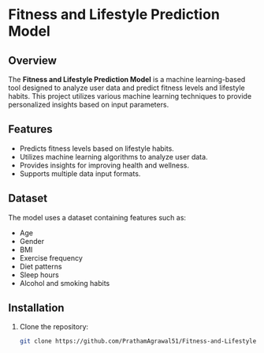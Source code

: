 # Fitness and Lifestyle Prediction Model

## Overview
The **Fitness and Lifestyle Prediction Model** is a machine learning-based tool designed to analyze user data and predict fitness levels and lifestyle habits. This project utilizes various machine learning techniques to provide personalized insights based on input parameters.

## Features
- Predicts fitness levels based on lifestyle habits.
- Utilizes machine learning algorithms to analyze user data.
- Provides insights for improving health and wellness.
- Supports multiple data input formats.

## Dataset
The model uses a dataset containing features such as:
- Age
- Gender
- BMI
- Exercise frequency
- Diet patterns
- Sleep hours
- Alcohol and smoking habits

## Installation
1. Clone the repository:
   ```bash
   git clone https://github.com/PrathamAgrawal51/Fitness-and-Lifestyle-Prediction-Model.git
